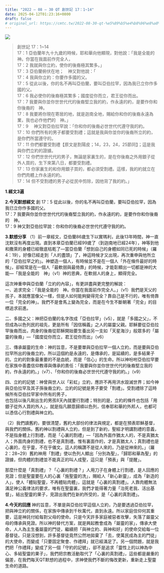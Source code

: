 ```yaml
---
title: "2022 – 08 – 30 QT 創世記 17：1~14"
date: 2025-04-12T01:23:16+0800
draft: false
# original_url: https://cmtc.tw/2022-08-30-qt-%e5%89%b5%e4%b8%96%e8%a8%98-17%ef%bc%9a114
---
```


![](/images/qt.jpg)
> 創世記 17：1\~14  
> 17：1 亞伯蘭年九十九歲的時候，耶和華向他顯現，對他說：「我是全能的　神。你當在我面前作完全人，  
> 17：2 我就與你立約，使你的後裔極其繁多。」  
> 17：3 亞伯蘭俯伏在地；　神又對他說：「  
> 17：4 我與你立約：你要作多國的父。  
> 17：5 從此以後，你的名不再叫亞伯蘭，要叫亞伯拉罕，因為我已立你作多國的父。  
> 17：6 我必使你的後裔極其繁多；國度從你而立，君王從你而出。  
> 17：7 我要與你並你世世代代的後裔堅立我的約，作永遠的約，是要作你和你後裔的　神。  
> 17：8 我要將你現在寄居的地，就是迦南全地，賜給你和你的後裔永遠為業，我也必作他們的　神。」  
> 17：9 　神又對亞伯拉罕說：「你和你的後裔必世世代代遵守我的約。  
> 17：10 你們所有的男子都要受割禮；這就是我與你並你的後裔所立的約，是你們所當遵守的。  
> 17：11 你們都要受割禮【原文是割陽皮；14，23，24，25節同】；這是我與你們立約的證據。  
> 17：12 你們世世代代的男子，無論是家裏生的，是在你後裔之外用銀子從外人買的，生下來第八日，都要受割禮。  
> 17：13 你家裏生的和你用銀子買的，都必須受割禮。這樣，我的約就立在你們肉體上作永遠的約。  
> 17：14 但不受割禮的男子必從民中剪除，因他背了我的約。」

**1.經文3遍**

**2.今天默想經文**
創 17：5 從此以後，你的名不再叫亞伯蘭，要叫亞伯拉罕，因為我已立你作多國的父。  
17：7 我要與你並你世世代代的後裔堅立我的約，作永遠的約，是要作你和你後裔的　神。  
17：9 神又對亞伯拉罕說：你和你的後裔必世世代代遵守我的約。

**3.默想分享**
（1）前一章經文，亞伯蘭86歲生下以實瑪利，此後13年時間，神一直沈默沒有再度出現。直到本章亞伯蘭已經99歲了（到迦南地已經24年），神等到他和撒萊的身體已經徹底枯乾了—當亞伯蘭「想到自己的身體如同已死的時候」（羅4：19），好像已經走到「人的盡頭」了，神這時候才又出現，再次重申與他所立的「亞伯拉罕之約」。神塑造一個人，有時候並不是在一個人「外在條件最好的時候」，卻經常是在一個人「最軟弱與最倚靠」的時候，才能彰顯出一切都是神的大能—「我是全能的　神」（v1）神的恩典，在軟弱人的身上，顯得完全。

這次神重申與亞伯蘭「立約的內容」，有更詳盡與更完整的解說：  
一、追求完全：「我是全能的　神。你當在我面前作完全人。」（v1）我們是天父的孩子，本就應當像父一樣，但是人如何能夠變得完全？靠自己是不行的，唯有倚靠一位「完全的神」。我們不是會馬上變為完全，而是在今生不斷朝著「完全」的目標追求前進。

二、多國之父：神把亞伯蘭的名字改成「亞伯拉罕」（v5），就是「多國之父」，不但成為以色列民的祖先，更是所有「因信稱義」之人的屬靈父親。耶穌要從亞伯拉罕後裔而出，肉身的後裔從耶穌開始要生養出另一支如「天星海沙」般眾多的「屬靈的後裔」—「國度從你而立，君王從你而出」（v6）

三、傳承屬靈的生命：神的旨意，不是要單與亞伯拉罕一個人立約，而是要與亞伯拉罕所出的後裔立約，所以這個約是永遠的，是傳承的，是延續的，是多結果子的。立約的對象最重要的不是血統，而是「信心」的生命。所以神吩咐亞伯拉罕要在家族中善盡信仰教導與傳承的責任：「我要與你並你世世代代的後裔堅立我的約，作永遠的約。」（v7）、「你和你的後裔必世世代代遵守我的約。」（v9）

四、立約的記號：神曾與世人以「彩虹」立約，應許不再用洪水毀滅世界；如今神與亞伯拉罕及其子孫後裔立約，立約的記號是男子要受「割禮」。受割禮除了這時候所有亞伯拉罕家中所有的男子，  
也包括以後凡剛出生的男孩8天內就要行割禮；特別的是，立約的條件也包括「用銀子從外人買的外人」，就是指凡願意歸順以色列，信奉耶和華的外邦人，也都可以憑信心行割禮與神立約。

（2）我們讀舊約，要很清楚，舊約大部份的律法與規定，都是在預表耶穌基督，與我們的關係。舊約神以割禮與人立約，但是到了新約，聖經才明講割禮的意義，不是指身體上行割禮，而是「心裏的割禮」—「因為外面作猶太人的，不是真猶太人；外面肉身的割禮，也不是真割禮。惟有裏面作的，才是真猶太人；真割禮也是心裏的，在乎靈，不在乎儀文。這人的稱讚不是從人來的，乃是從神來的。」（羅2：28\~29）舊約神用「割禮」使以色列人顯出「分別為聖」，「歸耶和華為聖」的證據，但肉體的割禮並不能真正的叫人成聖，這只是「預表」與「提醒」。

那麼什麼是「真割禮」？「心裏的割禮？」人用刀子在身體上行割禮，是人回應的見證；但是聖靈要在人的心裏「施聖靈的洗」，賜給人「新心新靈」，成為「新造的人」，使人「體貼聖靈，不再體貼肉體」，這就是「心裏的真割禮」。人靠肉體無法滿足神公義律法的要求，唯有在聖靈裏，我們才能得著力量「治死老我、活出基督」，結出聖靈的果子，見證出我們在新約所受的，是「心裏的真割禮」。

**4.今天的回應**
神的旨意，不單是與亞伯拉罕這個人立約，乃是要透過亞伯拉罕，把與神立約的關係，在家族中傳承到千秋萬代，直到永遠。所以家庭信仰何其重要，這是神託付給每對父母的使命。只是今天許多家庭被惡者攻擊，失落了屬靈父母的傳承與見證。所以神的替代方案，就是興起教會成為「屬靈的家」，傳承大使命，人人為主生養屬靈的門徒，繼續把「與神立約、與神和好」的使命交給每一位基督徒。只是沒想到，許多基督徒竟然公然地拋棄了「去，使萬民成為主的門徒」的大使命，而變成「只要固定聚會、作禮拜」就已經滿足了。另一個問題，就是我們把「作禮拜」變成了另一個「守約的記號」，卻不是追求「靈性上的以神為中心、多結聖靈的果子」，我們把宗教活動取代了「心裏的真割禮」，這些都是嚴重的偏差，在我們每天QT默想的過程中，求神使我們不斷的悔改更新，重新走上聖靈生命的道路。
